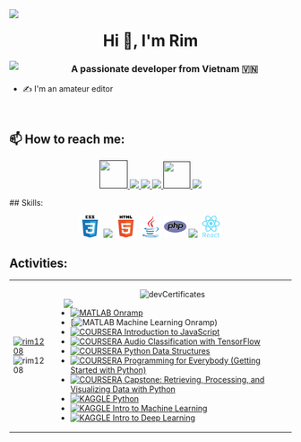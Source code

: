<img align="left" width="500" src="https://raw.githubusercontent.com/gist/Chuncheonian/0b458eb00f72d648e65d69ab08ca16b8/raw/91dfc8ec23b03cae760d6635d397aaf879f51c16/shiba.gif">
<h1 align="center">Hi 👋, I'm Rim</h1> 
<img align="left" width="50" src="https://media.tenor.com/ugw8PESrI7sAAAAC/shiba-dog-jump.gif">
<p align="center">
   <h3 align="center">A passionate developer from Vietnam 🇻🇳 </h3>
</p>

- ✍ I'm an amateur editor

<br />

## 📫 How to reach me:




<p align="center">
  <a href="" target="_blank">
    <img src="https://raw.githubusercontent.com/rahuldkjain/github-profile-readme-generator/master/src/images/icons/Social/discord.svg"/height="50" width="50">
  </a>
  <a href="" alt="Facebook">
    <img src="https://img.icons8.com/fluent/48/000000/facebook-new.png" target="_blank" />
  </a> 
  <a href="https://github.com/Rim1208" alt="Github">
    <img src="https://img.icons8.com/fluent/48/000000/github.png"/>
  </a> 
  <a href="" alt="Youtube channel" target="_blank" >
    <img src="https://img.icons8.com/fluent/48/000000/youtube-play.png"/>
  </a>
  <a href="" alt="Kaggle" target="_blank" >
    <img src="https://upload-os-bbs.hoyolab.com/upload/2022/08/10/139527541/6a1f9e86a4d0eadab982dde6f4bd2bf9_4953112296420589655.jpg?x-oss-process=image%2Fresize%2Cs_1000%2Fquality%2Cq_80%2Fauto-orient%2C0%2Finterlace%2C1%2Fformat%2Cwebp"width="48" height="48"/>
  </a>
  <a href="" alt="Email">
    <img src="https://img.icons8.com/fluent/48/000000/mailing.png"/>
  </a>
</p>
## Skills: 
<p align="center">
  <img src="https://raw.githubusercontent.com/devicons/devicon/master/icons/css3/css3-original-wordmark.svg" alt="css3" width="40" height="40" style="max-width: 100%;">
  <img src="https://img.icons8.com/color/48/000000/mysql-logo.png"/>
  <img src="https://raw.githubusercontent.com/devicons/devicon/master/icons/html5/html5-original-wordmark.svg" alt="html5" width="40" height="40" style="max-width: 100%;">
 <img src="https://raw.githubusercontent.com/devicons/devicon/master/icons/java/java-original.svg" alt="java" width="40" height="40" style="max-width: 100%;">
  <img src="https://raw.githubusercontent.com/devicons/devicon/master/icons/php/php-original.svg" alt="php" width="40" height="40" style="max-width: 100%;">
  <img src="https://img.icons8.com/color/48/000000/github-2.png"/>
  <img src="https://raw.githubusercontent.com/devicons/devicon/master/icons/react/react-original-wordmark.svg" alt="react" width="40" height="40" style="max-width: 100%;">
</p>

## Activities:

<table style="width:100%;">
  <tr>
    <td>
     <a target="_blank" rel="noopener noreferrer nofollow" href="https://camo.githubusercontent.com/75dc744236abd8949fd3e083d419ae6a21f5864d0b4231ea7aa1e9d6219dbc2e/68747470733a2f2f6769746875622d726561646d652d73746174732e76657263656c2e6170702f6170692f746f702d6c616e67733f757365726e616d653d767578313531322673686f775f69636f6e733d74727565266c6f63616c653d656e266c61796f75743d636f6d70616374"><img align="left " src="https://camo.githubusercontent.com/75dc744236abd8949fd3e083d419ae6a21f5864d0b4231ea7aa1e9d6219dbc2e/68747470733a2f2f6769746875622d726561646d652d73746174732e76657263656c2e6170702f6170692f746f702d6c616e67733f757365726e616d653d767578313531322673686f775f69636f6e733d74727565266c6f63616c653d656e266c61796f75743d636f6d70616374" alt="rim1208" data-canonical-src="https://github-readme-stats.vercel.app/api/top-langs?username=rim1208&amp;show_icons=true&amp;locale=en&amp;layout=compact" style=width="467"height="195"></a>
      <img src="https://github-readme-stats.vercel.app/api?username=rim1208&bg_color=FFFFFF00&text_color=179fa3&show_icons=true&count_private=true&include_all_commits=true&custom_title=Hoạt%20động%20trên%20Github" alt="rim1208" width="467"height="195"/>
    </td>
    <td>
      <p align="center"> 
        <img src="https://i.pinimg.com/originals/e1/85/18/e18518c6d24257c6fb02e3c95a862d85.gif" alt="dev" width="200%/>
   </p>
    </td>
  </tr>
</table>

# Certificates

<img align="right" width="400" src="https://github.githubassets.com/images/modules/profile/profile-joined-github.svg">
                                                                                                                     
- [![MATLAB](https://img.shields.io/badge/-MATLAB-orange) Onramp]()
- [![MATLAB](https://img.shields.io/badge/-MATLAB-orange) Machine Learning Onramp)
- [![COURSERA](https://img.shields.io/badge/-COURSERA-green) Introduction to JavaScript]()
- [![COURSERA](https://img.shields.io/badge/-COURSERA-green) Audio Classification with TensorFlow]()
- [![COURSERA](https://img.shields.io/badge/-COURSERA-green) Python Data Structures]()
- [![COURSERA](https://img.shields.io/badge/-COURSERA-green) Programming for Everybody (Getting Started with Python)]()
- [![COURSERA](https://img.shields.io/badge/-COURSERA-green) Capstone: Retrieving, Processing, and Visualizing Data with Python]()
- [![KAGGLE](https://img.shields.io/badge/-KAGGLE-blue) Python]()
- [![KAGGLE](https://img.shields.io/badge/-KAGGLE-blue) Intro to Machine Learning]()
- [![KAGGLE](https://img.shields.io/badge/-KAGGLE-blue) Intro to Deep Learning]()
